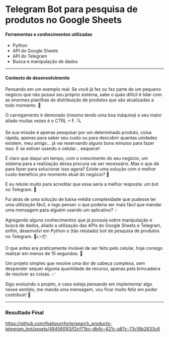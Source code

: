 Telegram Bot para pesquisa de produtos no Google Sheets
==============================

#### Ferramentas e conhecimentos utilizadas
- Python
- API do Google Sheets 
- API do Telegram
- Busca e manipulação de dados
-----------------------
#### Contexto de desenvolvimento
Pensando em um exemplo real: Se você já fez ou faz parte de um pequeno negócio que não possui seu próprio sistema, sabe o quão difícil é lidar com as enormes planilhas de distribuição de produtos que são atualizadas a todo momento. 🥱

O carregamento é demorado (mesmo tendo uma boa máquina) e seu maior aliado muitas vezes é o CTRL + F. 🔍

Se sua missão é apenas pesquisar por um determinado produto, coisa rápida, apenas para saber seu custo ou para descobrir quantas unidades existem, meu amigo... já vai reservando alguns bons minutos para fazer isso. E se estiver usando o celular... esquece!

É claro que daqui um tempo, com o crescimento do seu negócio, um sistema para a realização dessa procura vai ser necessário. Mas o que dá para fazer para solucionar isso agora? Existe uma solução com o melhor custo-benefício pro momento atual do negócio? 🧐

E eu relutei muito para acreditar que essa seria a melhor resposta: um bot no Telegram. 🤖

Fui atrás de uma solução de baixa-média complexidade que pudesse ter uma utilização fácil, e logo pensei: o que poderia ser mais fácil que mandar uma mensagem para alguém usando um aplicativo? 💡

Agregando alguns conhecimentos que já possuía sobre manipulação e busca de dados, aliado a utilização das APIs do Google Sheets e Telegram, enfim, desenvolvi em Python o (tão relutado) bot de pesquisa de produtos no Telegram. 🤖👉📦

O que antes era praticamente inviável de ser feito pelo celular, hoje consigo realizar em menos de 15 segundos. 📲

Um projeto simples que resolve uma dor de cabeça complexa, sem despender sequer alguma quantidade de recurso, apenas pela brincadeira de resolver as coisas. ✅

Sigo evoluindo o projeto, e caso esteja pensando em implementar algo nesse sentido, me manda uma mensagem, vou ficar muito feliz em poder contribuir! 🤝

---------------
### Resultado Final

https://github.com/thalissonforte/search_products-telegram_bot/assets/48456093/f2cf71bc-db4c-421c-a87c-73c16b2633c6


